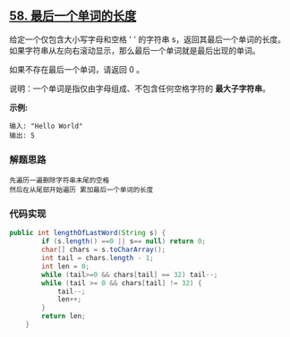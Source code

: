 ## [58. 最后一个单词的长度](https://leetcode-cn.com/problems/length-of-last-word/)

给定一个仅包含大小写字母和空格 ' ' 的字符串 s，返回其最后一个单词的长度。如果字符串从左向右滚动显示，那么最后一个单词就是最后出现的单词。

如果不存在最后一个单词，请返回 0 。

说明：一个单词是指仅由字母组成、不包含任何空格字符的 **最大子字符串**。

**示例:**

```
输入: "Hello World"
输出: 5
```

### 解题思路

```
先遍历一遍删除字符串末尾的空格
然后在从尾部开始遍历 累加最后一个单词的长度
```

###  代码实现

```java
public int lengthOfLastWord(String s) {
        if (s.length() ==0 || s== null) return 0;
        char[] chars = s.toCharArray();
        int tail = chars.length - 1;
        int len = 0;
        while (tail>=0 && chars[tail] == 32) tail--;
        while (tail >= 0 && chars[tail] != 32) {
            tail--;
            len++;
        }
        return len;
    }
```

